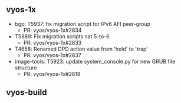## vyos-1x
- bgp: T5937: fix migration script for IPv6 AFI peer-group
   - PR: vyos/vyos-1x#2834
- T5889: Fix migration scripts nat 5-to-6
   - PR: vyos/vyos-1x#2833
- T4658: Renamed DPD action value from 'hold' to 'trap'
   - PR: vyos/vyos-1x#2837
- image-tools: T5923: update system_console.py for new GRUB file structure
   - PR: vyos/vyos-1x#2818


## vyos-build

